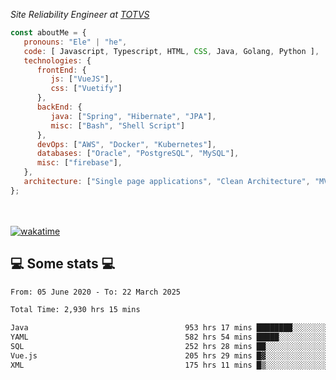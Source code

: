 <p><em>Site Reliability Engineer at <a href="https://www.totvs.com/">TOTVS</a></br>
</em></p>


```javascript
const aboutMe = {
   pronouns: "Ele" | "he",
   code: [ Javascript, Typescript, HTML, CSS, Java, Golang, Python ],
   technologies: {
      frontEnd: {
         js: ["VueJS"],
         css: ["Vuetify"]
      },
      backEnd: {
         java: ["Spring", "Hibernate", "JPA"],
         misc: ["Bash", "Shell Script"]
      },
      devOps: ["AWS", "Docker", "Kubernetes"],
      databases: ["Oracle", "PostgreSQL", "MySQL"],
      misc: ["firebase"],
   },
   architecture: ["Single page applications", "Clean Architecture", "MVC", "Microservices"],
};
```
</br></br>
[![wakatime](https://wakatime.com/badge/user/a3a8ed06-d304-4d6b-bc86-4adc418cdea7.svg)](https://wakatime.com/@a3a8ed06-d304-4d6b-bc86-4adc418cdea7)
<h2>💻 Some stats 💻</h2>

<!--START_SECTION:waka-->

```txt
From: 05 June 2020 - To: 22 March 2025

Total Time: 2,930 hrs 15 mins

Java                                   953 hrs 17 mins ████████░░░░░░░░░░░░░░░░░   32.53 %
YAML                                   582 hrs 54 mins █████░░░░░░░░░░░░░░░░░░░░   19.89 %
SQL                                    252 hrs 28 mins ██░░░░░░░░░░░░░░░░░░░░░░░   08.62 %
Vue.js                                 205 hrs 29 mins █▓░░░░░░░░░░░░░░░░░░░░░░░   07.01 %
XML                                    175 hrs 11 mins █▒░░░░░░░░░░░░░░░░░░░░░░░   05.98 %
```

<!--END_SECTION:waka-->
